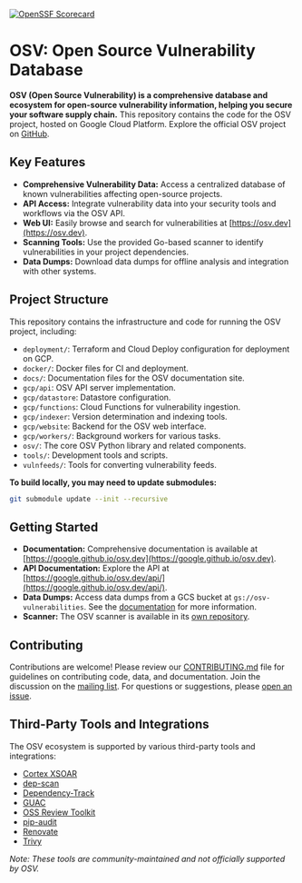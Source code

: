 [![OpenSSF Scorecard](https://api.securityscorecards.dev/projects/github.com/google/osv.dev/badge)](https://scorecard.dev/viewer/?uri=github.com/google/osv.dev)

# OSV: Open Source Vulnerability Database

**OSV (Open Source Vulnerability) is a comprehensive database and ecosystem for open-source vulnerability information, helping you secure your software supply chain.**  This repository contains the code for the OSV project, hosted on Google Cloud Platform.  Explore the official OSV project on [GitHub](https://github.com/google/osv.dev).

## Key Features

*   **Comprehensive Vulnerability Data:** Access a centralized database of known vulnerabilities affecting open-source projects.
*   **API Access:** Integrate vulnerability data into your security tools and workflows via the OSV API.
*   **Web UI:** Easily browse and search for vulnerabilities at [https://osv.dev](https://osv.dev).
*   **Scanning Tools:** Use the provided Go-based scanner to identify vulnerabilities in your project dependencies.
*   **Data Dumps:** Download data dumps for offline analysis and integration with other systems.

## Project Structure

This repository contains the infrastructure and code for running the OSV project, including:

*   `deployment/`: Terraform and Cloud Deploy configuration for deployment on GCP.
*   `docker/`: Docker files for CI and deployment.
*   `docs/`: Documentation files for the OSV documentation site.
*   `gcp/api`: OSV API server implementation.
*   `gcp/datastore`: Datastore configuration.
*   `gcp/functions`: Cloud Functions for vulnerability ingestion.
*   `gcp/indexer`: Version determination and indexing tools.
*   `gcp/website`: Backend for the OSV web interface.
*   `gcp/workers/`: Background workers for various tasks.
*   `osv/`: The core OSV Python library and related components.
*   `tools/`: Development tools and scripts.
*   `vulnfeeds/`: Tools for converting vulnerability feeds.

**To build locally, you may need to update submodules:**

```bash
git submodule update --init --recursive
```

## Getting Started

*   **Documentation:** Comprehensive documentation is available at [https://google.github.io/osv.dev](https://google.github.io/osv.dev).
*   **API Documentation:** Explore the API at [https://google.github.io/osv.dev/api/](https://google.github.io/osv.dev/api/).
*   **Data Dumps:** Access data dumps from a GCS bucket at `gs://osv-vulnerabilities`.  See the [documentation](https://google.github.io/osv.dev/data/#data-dumps) for more information.
*   **Scanner:**  The OSV scanner is available in its [own repository](https://github.com/google/osv-scanner).

## Contributing

Contributions are welcome! Please review our [CONTRIBUTING.md](CONTRIBUTING.md) file for guidelines on contributing code, data, and documentation.  Join the discussion on the [mailing list](https://groups.google.com/g/osv-discuss).  For questions or suggestions, please [open an issue](https://github.com/google/osv.dev/issues).

## Third-Party Tools and Integrations

The OSV ecosystem is supported by various third-party tools and integrations:

*   [Cortex XSOAR](https://github.com/demisto/content)
*   [dep-scan](https://github.com/AppThreat/dep-scan)
*   [Dependency-Track](https://github.com/DependencyTrack/dependency-track)
*   [GUAC](https://github.com/guacsec/guac)
*   [OSS Review Toolkit](https://github.com/oss-review-toolkit/ort)
*   [pip-audit](https://github.com/pypa/pip-audit)
*   [Renovate](https://github.com/renovatebot/renovate)
*   [Trivy](https://github.com/aquasecurity/trivy)

*Note: These tools are community-maintained and not officially supported by OSV.*